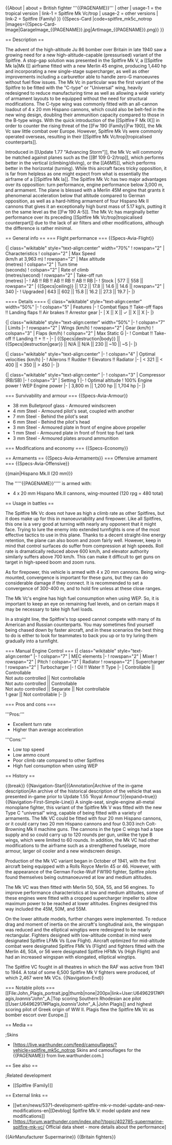 {{About
| about = British fighter '''{{PAGENAME}}'''
| other
| usage-1 = the tropical version
| link-1 = Spitfire Mk Vc/trop
| usage-2 = other versions
| link-2 = Spitfire (Family)
}}
{{Specs-Card
|code=spitfire_mk5c_notrop
|images={{Specs-Card-Image|GarageImage_{{PAGENAME}}.jpg|ArtImage_{{PAGENAME}}.png}}
}}

== Description ==
<!-- ''In the description, the first part should be about the history of and the creation and combat usage of the aircraft, as well as its key features. In the second part, tell the reader about the aircraft in the game. Insert a screenshot of the vehicle, so that if the novice player does not remember the vehicle by name, he will immediately understand what kind of vehicle the article is talking about.'' -->
The advent of the high-altitude Ju 86 bomber over Britain in late 1940 saw a growing need for a new high-altitude-capable (pressurised) variant of the Spitfire. A stop-gap solution was presented in the Spitfire Mk V, a [[Spitfire Mk Ia|Mk I]] airframe fitted with a new Merlin 45 engine, producing 1,440 hp and incorporating a new single-stage supercharger, as well as other improvements including a carburettor able to handle zero-G manoeuvres without fuel flow issues. The Mk Vc in particular was the first variant of the Spitfire to be fitted with the "C-type" or "Universal" wing, heavily redesigned to reduce manufacturing time as well as allowing a wide variety of armament layouts to be equipped without the need for structural modifications. The C-type wing was commonly fitted with an all-cannon loadout of 4 x 20 mm Hispano cannons, which could also be belt-fed in the new wing design, doubling their ammunition capacity compared to those in the B-type wings. With the quick introduction of the [[Spitfire F Mk IX]] in order to counter the rising threat of the [[Fw 190 (Family)|Fw 190]], the Mk Vc saw little combat over Europe. However, Spitfire Mk Vs were commonly operated overseas, resulting in their [[Spitfire Mk Vc/trop|tropicalised counterparts]]. 

Introduced in [[Update 1.77 "Advancing Storm"]], the Mk Vc will commonly be matched against planes such as the [[Bf 109 G-2/trop]], which performs better in the vertical (climbing/diving), or the [[A6M5]], which performs better in the horizontal (turning). While this aircraft faces tricky opposition, it is far from helpless as one might expect from what is essentially the airframe of a [[Spitfire Mk Ia]]. The Spitfire Mk Vc has two major advantages over its opposition: turn performance, engine performance below 3,000 m, and armament. The plane is blessed with a Merlin 45M engine that grants it phenomenal acceleration below that altitude compared to German opposition, as well as a hard-hitting armament of four Hispano Mk II cannons that gives it an exceptionally high burst mass of 5.17 kg/s, putting it on the same level as the [[Fw 190 A-5]]. The Mk Vc has marginally better performance over its preceding [[Spitfire Mk Vc/trop|tropicalised counterpart]] due to the lack of air filters and other modifications, although the difference is rather minimal.

== General info ==
=== Flight performance ===
{{Specs-Avia-Flight}}
<!-- ''Describe how the aircraft behaves in the air. Speed, manoeuvrability, acceleration and allowable loads - these are the most important characteristics of the vehicle.'' -->

{| class="wikitable" style="text-align:center" width="70%"
! rowspan="2" | Characteristics
! colspan="2" | Max Speed<br>(km/h at 3,963 m)
! rowspan="2" | Max altitude<br>(metres)
! colspan="2" | Turn time<br>(seconds)
! colspan="2" | Rate of climb<br>(metres/second)
! rowspan="2" | Take-off run<br>(metres)
|-
! AB !! RB !! AB !! RB !! AB !! RB
|-
! Stock
| 577 || 558 || rowspan="2" | {{Specs|ceiling}} || 17.2 || 17.8 || 14.6 || 14.6 || rowspan="2" | 340
|-
! Upgraded
| 643 || 602 || 15.8 || 16.2 || 27.3 || 19.7
|-
|}

==== Details ====
{| class="wikitable" style="text-align:center" width="50%"
|-
! colspan="5" | Features
|-
! Combat flaps !! Take-off flaps !! Landing flaps !! Air brakes !! Arrestor gear
|-
| X || X || ✓ || X || X     <!-- ✓ -->
|-
|}

{| class="wikitable" style="text-align:center" width="50%"
|-
! colspan="7" | Limits
|-
! rowspan="2" | Wings (km/h)
! rowspan="2" | Gear (km/h)
! colspan="3" | Flaps (km/h)
! colspan="2" | Max Static G
|-
! Combat !! Take-off !! Landing !! + !! -
|-
| {{Specs|destruction|body}} || {{Specs|destruction|gear}} || N/A || N/A || 230 || ~10 || ~5
|-
|}

{| class="wikitable" style="text-align:center"
|-
! colspan="4" | Optimal velocities (km/h)
|-
! Ailerons !! Rudder !! Elevators !! Radiator
|-
| < 321 || < 400 || < 350 || > 450
|-
|}

{| class="wikitable" style="text-align:center"
|-
! colspan="3" | Compressor (RB/SB)
|-
! colspan="3" | Setting 1
|-
! Optimal altitude
! 100% Engine power
! WEP Engine power
|-
| 3,800 m || 1,200 hp || 1,704 hp
|-
|}

=== Survivability and armour ===
{{Specs-Avia-Armour}}
<!-- ''Examine the survivability of the aircraft. Note how vulnerable the structure is and how secure the pilot is, whether the fuel tanks are armoured, etc. Describe the armour, if there is any, and also mention the vulnerability of other critical aircraft systems.'' -->

* 38 mm Bulletproof glass - Armoured windscreen
* 4 mm Steel - Armoured pilot's seat, coupled with another
* 7 mm Steel - Behind the pilot's seat
* 6 mm Steel - Behind the pilot's head
* 3 mm Steel - Armoured plate in front of engine above propeller
* 1 mm Steel - Armoured plate in front of front top fuel tank
* 3 mm Steel - Armoured plates around ammunition

=== Modifications and economy ===
{{Specs-Economy}}

== Armaments ==
{{Specs-Avia-Armaments}}
=== Offensive armament ===
{{Specs-Avia-Offensive}}
<!-- ''Describe the offensive armament of the aircraft, if any. Describe how effective the cannons and machine guns are in a battle, and also what belts or drums are better to use. If there is no offensive weaponry, delete this subsection.'' -->
{{main|Hispano Mk.II (20 mm)}}

The '''''{{PAGENAME}}''''' is armed with:

* 4 x 20 mm Hispano Mk.II cannons, wing-mounted (120 rpg = 480 total)

== Usage in battles ==
<!-- ''Describe the tactics of playing in the aircraft, the features of using aircraft in a team and advice on tactics. Refrain from creating a "guide" - do not impose a single point of view, but instead, give the reader food for thought. Examine the most dangerous enemies and give recommendations on fighting them. If necessary, note the specifics of the game in different modes (AB, RB, SB).'' -->
The Spitfire Mk Vc does not have as high a climb rate as other Spitfires, but it does make up for this in manoeuvrability and firepower.  Like all Spitfires, this one is a very good at turning with nearly any opponent that it might face. Trying to lure the enemy into extended turnfights is one of the most effective tactics to use in this plane. Thanks to a decent straight-line energy retention, the plane can also boom and zoom fairly well. However, keep in mind that control surfaces do suffer from compression at high speeds. Roll rate is dramatically reduced above 600 km/h, and elevator authority similarly suffers above 700 km/h. This can make it difficult to get guns on target in high-speed boom and zoom runs.

As for firepower, this vehicle is armed with 4 x 20 mm cannons. Being wing-mounted, convergence is important for these guns, but they can do considerable damage if they connect. It is recommended to set a convergence of 300-400 m, and to hold fire unless at these close ranges.

The Mk Vc's engine has high fuel consumption when using WEP. So, it is important to keep an eye on remaining fuel levels, and on certain maps it may be necessary to take high fuel loads.

In a straight line, the Spitfire's top speed cannot compete with many of its American and Russian counterparts. You may sometimes find yourself being chased down by faster aircraft, and in these scenarios the best thing to do is either to look for teammates to back you up or to try luring them gradually into a turnfight.

=== Manual Engine Control ===
{| class="wikitable" style="text-align:center"
|-
! colspan="7" | MEC elements
|-
! rowspan="2" | Mixer
! rowspan="2" | Pitch
! colspan="3" | Radiator
! rowspan="2" | Supercharger
! rowspan="2" | Turbocharger
|-
! Oil !! Water !! Type
|-
| Controllable || Controllable<br>Not auto controlled || Not controllable<br>Not auto controlled || Controllable<br>Not auto controlled || Separate || Not controllable<br>1 gear || Not controllable
|-
|}

=== Pros and cons ===
<!-- ''Summarise and briefly evaluate the vehicle in terms of its characteristics and combat effectiveness. Mark its pros and cons in the bulleted list. Try not to use more than 6 points for each of the characteristics. Avoid using categorical definitions such as "bad", "good" and the like - use substitutions with softer forms such as "inadequate" and "effective".'' -->

'''Pros:'''

* Excellent turn rate
* Higher than average acceleration

'''Cons:'''

* Low top speed
* Low ammo count
* Poor climb rate compared to other Spitfires
* High fuel consumption when using WEP

== History ==
<!-- ''Describe the history of the creation and combat usage of the aircraft in more detail than in the introduction. If the historical reference turns out to be too long, take it to a separate article, taking a link to the article about the vehicle and adding a block "/History" (example: <nowiki>https://wiki.warthunder.com/(Vehicle-name)/History</nowiki>) and add a link to it here using the <code>main</code> template. Be sure to reference text and sources by using <code><nowiki><ref></ref></nowiki></code>, as well as adding them at the end of the article with <code><nowiki><references /></nowiki></code>. This section may also include the vehicle's dev blog entry (if applicable) and the in-game encyclopedia description (under <code><nowiki>=== In-game description ===</nowiki></code>, also if applicable).'' -->

{{break}}
{{Navigation-Start|{{Annotation|Archive of the in-game description|An archive of the historical description of the vehicle that was presented in-game prior to Update 1.55 'Royal Armour'}}|expand=true}}
{{Navigation-First-Simple-Line}}
A single-seat, single-engine all-metal monoplane fighter, this variant of the Spitfire Mk V was fitted with the new Type C "universal" wing, capable of being fitted with a variety of armaments. The Mk VC could be fitted with four 20 mm Hispano cannons, or it could carry two 20 mm Hispano cannons and four 0.303 inch Colt-Browning Mk II machine guns. The cannons in the type C wings had a tape supply and so could carry up to 120 rounds per gun, unlike the type B wings, which were limited to 60 rounds. In addition, the Mk VC had other modifications to the airframe such as a strengthened fuselage, more armour, larger oil cooler and a new windscreen design.

Production of the Mk VC variant began in October of 1941, with the first aircraft being equipped with a Rolls Royce Merlin 45 or 46. However, with the appearance of the German Focke-Wulf FW190 fighter, Spitfire pilots found themselves being outmanoeuvred at low and medium altitudes.

The Mk VC was then fitted with Merlin 50, 50A, 55, and 56 engines. To improve performance characteristics at low and medium altitudes, some of these engines were fitted with a cropped supercharger impeller to allow maximum power to be reached at lower altitudes. Engines designed this way included the 45M, 50M, and 55M.

On the lower altitude models, further changes were implemented. To reduce drag and moment of inertia on the aircraft's longitudinal axis, the wingspan was reduced and the elliptical wingtips were redesigned to be nearly rectangular. Fighters designed with low-altitude combat in mind were designated Spitfire LFMk Vs (Low Flight). Aircraft optimized for mid-altitude combat were designated Spitfire FMk Vs (Flight) and fighters fitted with the Merlin 46, 50A, or 56 were designated Spitfire HFMk Vs (High Flight) and had an increased wingspan with elongated, elliptical wingtips.

The Spitfire VC fought in all theatres in which the RAF was active from 1941 to 1944. A total of some 6,500 Spitfire Mk V fighters were produced, of which 2,467 were Mk VCs.
{{Navigation-End}}

=== Notable pilots ===
[[File:John_Plagis_portrait.jpg|thumb|none|200px|link=User:U64962917#Plagis,_Ioannis_"John"_A.|Top scoring Southern Rhodesian ace pilot [[User:U64962917#Plagis,_Ioannis_"John"_A.|John Plagis]] and highest scoring pilot of Greek origin of WW II. Plagis flew the Spitfire Mk Vc as bomber escort over Europe.]]

== Media ==
<!-- ''Excellent additions to the article would be video guides, screenshots from the game, and photos.'' -->

;Skins
* [https://live.warthunder.com/feed/camouflages/?vehicle=spitfire_mk5c_notrop Skins and camouflages for the {{PAGENAME}} from live.warthunder.com.]

== See also ==
<!-- ''Links to the articles on the War Thunder Wiki that you think will be useful for the reader, for example:''

* ''reference to the series of the aircraft;''
* ''links to approximate analogues of other nations and research trees.'' -->

;Related development
* [[Spitfire (Family)]]

== External links ==
<!-- ''Paste links to sources and external resources, such as:''
* ''topic on the official game forum;''
* ''other literature.'' -->

* [[wt:en/news/5371-development-spitfire-mk-v-model-update-and-new-modifications-en|[Devblog] Spitfire Mk.V: model update and new modifications]]
* [https://forum.warthunder.com/index.php?/topic/402785-supermarine-spitfire-mk-vc/ Official data sheet - more details about the performance]

{{AirManufacturer Supermarine}}
{{Britain fighters}}